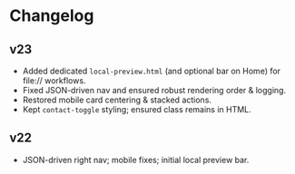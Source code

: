 # Changelog

## v23
- Added dedicated `local-preview.html` (and optional bar on Home) for file:// workflows.
- Fixed JSON-driven nav and ensured robust rendering order & logging.
- Restored mobile card centering & stacked actions.
- Kept `contact-toggle` styling; ensured class remains in HTML.

## v22
- JSON-driven right nav; mobile fixes; initial local preview bar.
